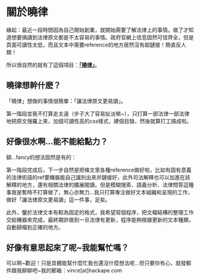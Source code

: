 # 關於曉律

緣起：最近一段時間因為自己開始創業，就開始需要了解法律上的事情。做了才知道想要搞讀到法律原文都是不太容易的事情。政府官網上信息固然可信齊全，但是頁面可讀性太低，而且文本中需要reference的地方居然沒有超鏈接！簡直反人類！

所以很自然的就有了這個項目：[__「曉律」__](http://wenxiaolv.org)。


## 曉律想幹什麽？

「曉律」想做的事情很簡單：「讓法律原文更易讀」。

第一階段並我不打算走太遠（步子大了容易扯淡嘛~），只打算一部法律一部法律地把原文搜羅上來，加個可讀性高的css樣式，建個目錄，然後就算打工搞成啦。

## 好像很水啊…能不能給點力？

額…fancy的想法固然是有的：

第一階段完成后，下一步自然是把條文里各種reference做好啦，比如有固有意義的法律術語的ref要機器能自己識別出來并鏈接好，此外司法解釋也可以加進在該解釋的地方，還有相關法律的擴展閱讀。但是模糊搜索、語義分析、法律問答這種事我是暫時不打算做了，無心亦無力…我只打算專注做好文本組織和呈現的工作，做好「讓法律原文更易讀」這一件事，足矣。

此外，鑒於法律文本有較為固定的格式，我希望寫個程序，把文檔結構的整理工作交給機器來完成，最終期許做到一旦法律有更新，程序能夠根據更新的文本種類，自動歸檔到正確的地方。

## 好像有意思起來了呢~我能幫忙嗎？

可以啊~歡迎！只是具體能幫什麼忙我也還沒什麼想法呢…但只要你有心，就發郵件跟我聊聊吧~我的郵箱：vince[at]hackape.com
